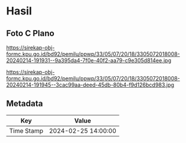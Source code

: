 # Hasil

## Foto C Plano

https://sirekap-obj-formc.kpu.go.id/bd92/pemilu/ppwp/33/05/07/20/18/3305072018008-20240214-191931--9a395da4-7f0e-40f2-aa79-c9e305d814ee.jpg

https://sirekap-obj-formc.kpu.go.id/bd92/pemilu/ppwp/33/05/07/20/18/3305072018008-20240214-191945--3cac99aa-deed-45db-80b4-f9d126bcd983.jpg


## Metadata

| Key        | Value               |
| ---------- | ------------------- |
| Time Stamp | 2024-02-25 14:00:00 |



